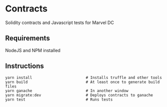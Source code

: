 # Contracts
Solidity contracts and Javascript tests for Marvel DC
## Requirements
NodeJS and NPM installed

## Instructions
```
yarn install                        # Installs truffle and other tools
yarn build                          # At least once to generate build files
yarn ganache                        # In another window
yarn migrate:dev                    # Deploys contracts to ganache
yarn test                           # Runs tests
```
